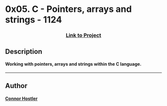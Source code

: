 # 0x05. C - Pointers, arrays and strings - 1124 
### <center>[Link to Project](https://github.com/chostler24/holbertonschool-low_level_programming)</center>
 ## Description
 #### Working with pointers, arrays and strings within the C language.
 ---
 ## Author
 #### [Connor Hostler](chostler24)
